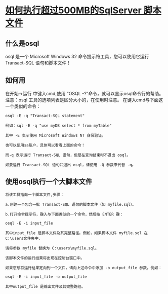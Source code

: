 # [如何执行超过500MB的SqlServer 脚本文件](https://blog.csdn.net/aiming66/article/details/81350109?utm_source=blogxgwz6)
## 什么是osql
osql 是一个 Microsoft Windows 32 命令提示符工具，您可以使用它运行 Transact-SQL 语句和脚本文件！

## 如何用
在开始->运行 中键入cmd,使用 “OSQL -?”命令，就可以显示osql命令行的帮助。 
注意：osql 工具的选项列表是区分大小的，在使用时注意。 
在键入cmd与下面这一个类似的命令：
```
osql -E -q "Transact-SQL statement"  

例如：sql -E -q "use myDB select * from myTable"

其中 -E 表示使用 Microsoft Windows NT 身份验证。

也可以使用sa账户，具体可以看看上面的命令！

而-q 表示运行 Transact-SQL 语句，但是在查询结束时不退出 osql。

如要运行 Transact-SQL 语句并退出 osql，请使用 -Q 参数来代替 -q。
```
## 使用osql执行一个大脚本文件
```
将该工具指向一个脚本文件,步骤：

a.创建一个包含一批 Transact-SQL 语句的脚本文件（如 myfile.sql）。

b.打开命令提示符，键入与下面类似的一个命令，然后按 ENTER 键：

osql -E -i input_file

其中input_file 是脚本文件及其完整路径。例如，如果脚本文件 myfile.sql 在 C:\users文件夹中，

请将参数 myfile 替换为 C:\users\myfile.sql。

该脚本文件的运行结果将出现在控制台窗口中。

如果您想将运行结果定向到一个文件，请向上述命令中添加 -o output_file 参数。例如：

osql -E -i input_file -o output_file

其中output_file 是输出文件及其完整路径。
```
